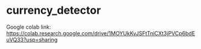 # currency_detector

Google colab link: https://colab.research.google.com/drive/1MOYUkKvJSFtTniCXt3jPVCp6bdEuVQ33?usp=sharing
